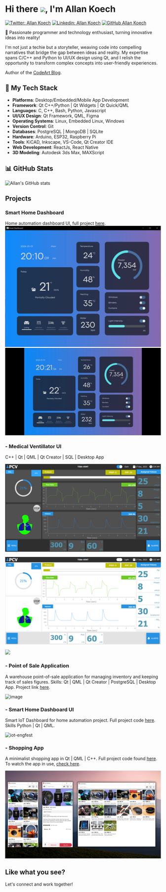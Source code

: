 # Hi there <img src="https://media.giphy.com/media/hvRJCLFzcasrR4ia7z/giphy.gif" width="25px">, I'm Allan Koech

[![Twitter: Allan Koech](https://img.shields.io/twitter/follow/allankoechke?style=social)](https://twitter.com/allankoechke)
[![Linkedin: Allan Koech](https://img.shields.io/badge/-Allan%20Koech-blue?style=flat-square&logo=Linkedin&logoColor=white&link=https://www.linkedin.com/in/allankoech/)](https://www.linkedin.com/in/allankoech/)
[![GitHub Allan Koech](https://img.shields.io/github/followers/allankoechke?label=follow&style=social)](https://github.com/allankoechke)

🚀 Passionate programmer and technology enthusiast, turning innovative ideas into reality!

I'm not just a techie but a storyteller, weaving code into compelling narratives that bridge the gap between ideas and reality. My expertise spans C/C++ and Python to UI/UX design using Qt, and I relish the opportunity to transform complex concepts into user-friendly experiences.

Author of the [CodeArt Blog](https://www.codeart.co.ke).

## 🔧 My Tech Stack

- **Platforms**: Desktop/Embedded/Mobile App Development
- **Framework**: Qt C++/Python | Qt Widgets | Qt Quick/QML
- **Languages**: C, C++, Bash, Python, Javascript
- **UI/UX Design**: Qt Framework, QML, Figma
- **Operating Systems**: Linux, Embedded Linux, Windows
- **Version Control**: Git
- **Databases**: PostgreSQL | MongoDB | SQLite
- **Hardware**: Arduino, ESP32, Raspberry Pi
- **Tools**: KiCAD, Inkscape, VS-Code, Qt Creator IDE
- **Web Development**: ReactJs, React Native
- **3D Modeling**: Autodesk 3ds Max, MAXScript

## 📊 GitHub Stats

![Allan's GitHub stats](https://github-readme-stats.vercel.app/api?username=allankoechke&show_icons=true&count_private=true)


## Projects
### Smart Home Dashboard
Home automation dashboard UI, full project [here](https://github.com/allankoechke/SmartHomeDashboardNew/).
![](https://github.com/allankoechke/SmartHomeDashboardNew/blob/1274e0045705207ce7e8b5fec9a8a28a4e32a968/screenshot.png)
![](https://github.com/allankoechke/SmartHomeDashboardNew/blob/1274e0045705207ce7e8b5fec9a8a28a4e32a968/screenshot.gif)

### - Medical Ventillator UI
C++ | Qt | QML | Qt Creator | SQL | Desktop App  

![](./assets/tibavent-dark.png) 

![](./assets/tibavent-light.png) 

![](./assets/tibavent-d.gif)

### - Point of Sale Application
A warehouse point-of-sale application for managing inventory and keeping track of sales figures. Skills: Qt | QML | Qt Creator | PostgreSQL | Desktop App. Project link [here](https://github.com/allankkoech/SalamaPOS).

<image src="https://user-images.githubusercontent.com/44490960/104890986-5f552180-5981-11eb-8578-43fc615dbf92.png" alt="image"/>

### - Smart Home Dashboard UI
Smart IoT Dashboard for home automation project. Full project code [here](https://github.com/allankkoech/engineering-festival-iot-ui/tree/master). Skills Python | Qt | QML.

![iot-engfest](https://user-images.githubusercontent.com/44490960/89357733-0c84f780-d6ca-11ea-9282-9698f8503ae6.png)

### - Shopping App
A minimalist shopping app in Qt | QML | C++. Full project code found [here](https://github.com/allankkoech/ShoppingAppQML/tree/master). To watch the app in use, [check here](https://x.com/allankkoech/status/1731091111555309675?s=20).

![shopping-app](https://github.com/allankkoech/ShoppingAppQML/blob/a4678a423c0efd20ea624ac67c1bce1ca9e19cb1/screenshots/snip.jpg)

## Like what you see?
Let's connect and work together!
